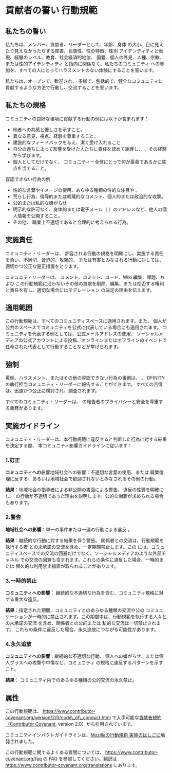 # 貢献者の誓い 行動規範

## 私たちの誓い

私たちは、メンバー、貢献者、リーダーとして、年齢、身体
の大小、目に見えたり見えなかったりする障害、民族性、性の特徴、性別
アイデンティティと表現、経験のレベル、教育、社会経済的地位、
国籍、個人の外見、人種、宗教、または性的アイデンティティ
と指向に関係なく、私たちのコミュニティ
への参加を、すべての人にとってハラスメントのない体験にすることを誓います。

私たちは、オープンで、歓迎され、
多様で、包括的で、健全なコミュニティに貢献するような方法で行動し、交流することを誓います。

## 私たちの規格

コミュニティの良好な環境に貢献する行動の例には以下が含まれます：

- 他者への共感と優しさを示すこと。
- 異なる意見、視点、経験を尊重すること。
- 建設的なフィードバックを与え、潔く受け入れること
- 自分の過ちによって影響を受けた人たちに責任を認めて謝罪し、
  、その経験から学びます。
- 個人としてだけでなく、
  コミュニティー全体にとって何が最善であるかに焦点を当てること。

容認できない行為の例

- 性的な言葉やイメージの使用、あらゆる種類の性的な注目や
  。
- 荒らし行為、侮辱的または軽蔑的なコメント、個人的または政治的な攻撃。
- 公的または私的な嫌がらせ
- 明示的な許可なく、身体的または電子メール（
  ）のアドレスなど、他人の個人情報を公開すること。
- その他、
  職業上不適切であると合理的に考えられる行為。

## 実施責任

コミュニティ・リーダーは、
許容される行動の規格を明確にし、実施する責任を負い、不適切、脅迫的、攻撃的、
または有害とみなされる行動に対しては、
適切かつ公正な是正措置をとります。

コミュニティリーダーは、
コメント、コミット、コード、Wiki 編集、課題、および
この行動規範に沿わないその他の貢献を削除、編集、または拒否する権利と責任を有し、適切な場合にはモデレーション
の決定の理由を伝えます。

## 適用範囲

この行動規範は、すべてのコミュニティスペースに適用されます。また、
個人が公共のスペースでコミュニティを公式に代表している場合にも適用されます。
コミュニティを代表する例としては、公式メールアドレスの使用、
ソーシャルメディアの公式アカウントによる投稿、オンラインまたはオフラインのイベントで
任命された代表として行動することなどが挙げられます。

## 強制

罵倒、ハラスメント、またはその他の容認できない行為の事例は、
、
DFINITY の執行担当コミュニティ・リーダーに報告することができます。
すべての苦情は、迅速かつ公正に検討され、調査されます。

すべてのコミュニティ・リーダーは、
の報告者のプライバシーと安全を尊重する義務があります。

## 実施ガイドライン

コミュニティ・リーダーは、本行動規範に違反すると判断した行為に対する結果を決定する際、
本コミュニティ影響ガイドラインに従います：

### 1.訂正

**コミュニティへの**影響地域社会への影響：不適切な言葉の使用、または
職業倫理に反する、あるいは地域社会で歓迎されないとみなされるその他の行動。

**結果**：地域社会の指導者による非公開の書面による警告。
違反の性質を明確にし、
の行動が不適切であった理由を説明します。公的な謝罪が求められる場合もあります。

### 2.警告

**地域社会への影響**：単一の事件または一連の行動による違反
。

**結果**：継続的な行動に対する結果を伴う警告。
関係者との交流は、行動規範を執行する者
との未承諾の交流を含め、一定期間禁止します。この
には、コミュニティスペースでの交流の回避だけでなく、ソーシャルメディアのような外部チャネル
での交流の回避も含まれます。これらの条件に違反した場合、一時的または
恒久的な利用禁止措置が取られることがあります。

### 3.一時的禁止

**コミュニティへの影響**：
継続的な不適切な行為を含む、コミュニティ規格に対する重大な違反。

**結果**：指定された期間、コミュニティとのあらゆる種類の交流や公の
コミュニケーションが一時的に禁止されます。この期間中は、行動規範を執行する人々との未承諾の交流
を含め、関係者との公的または
私的な交流は一切禁止されます。
これらの条件に違反した場合、永久追放につながる可能性があります。

### 4.永久追放

**コミュニティへの影響**：継続的な不適切な行動、
個人への嫌がらせ、または個人クラスへの攻撃や中傷など、コミュニティ
の規格に違反するパターンを示すこと。

**結果**：
コミュニティ内でのあらゆる種類の公的交流の永久禁止。

## 属性

この行動規範は、
https://www.contributor-covenant.org/version/2/0/code\_of\_conduct.html で入手可能な[貢献者規約（Contributor Covenant](https://www.contributor-covenant.org),
version 2.0）から引用されています。

コミュニティインパクトガイドラインは、[Mozillaの行動規範
実施のはしごに](https://github.com/mozilla/diversity)触発されました。

この行動規範に関するよくある質問については、
https://www.contributor-covenant.org/faq の FAQ を参照してください。翻訳は
https://www.contributor-covenant.org/translations にあります。

<!---
# Contributor Covenant Code of Conduct

## Our Pledge

We as members, contributors, and leaders pledge to make participation in our
community a harassment-free experience for everyone, regardless of age, body
size, visible or invisible disability, ethnicity, sex characteristics, gender
identity and expression, level of experience, education, socio-economic status,
nationality, personal appearance, race, religion, or sexual identity
and orientation.

We pledge to act and interact in ways that contribute to an open, welcoming,
diverse, inclusive, and healthy community.

## Our Standards

Examples of behavior that contributes to a positive environment for our
community include:

* Demonstrating empathy and kindness toward other people
* Being respectful of differing opinions, viewpoints, and experiences
* Giving and gracefully accepting constructive feedback
* Accepting responsibility and apologizing to those affected by our mistakes,
  and learning from the experience
* Focusing on what is best not just for us as individuals, but for the
  overall community

Examples of unacceptable behavior include:

* The use of sexualized language or imagery, and sexual attention or
  advances of any kind
* Trolling, insulting or derogatory comments, and personal or political attacks
* Public or private harassment
* Publishing others' private information, such as a physical or email
  address, without their explicit permission
* Other conduct which could reasonably be considered inappropriate in a
  professional setting

## Enforcement Responsibilities

Community leaders are responsible for clarifying and enforcing our standards of
acceptable behavior and will take appropriate and fair corrective action in
response to any behavior that they deem inappropriate, threatening, offensive,
or harmful.

Community leaders have the right and responsibility to remove, edit, or reject
comments, commits, code, wiki edits, issues, and other contributions that are
not aligned to this Code of Conduct, and will communicate reasons for moderation
decisions when appropriate.

## Scope

This Code of Conduct applies within all community spaces, and also applies when
an individual is officially representing the community in public spaces.
Examples of representing our community include using an official e-mail address,
posting via an official social media account, or acting as an appointed
representative at an online or offline event.

## Enforcement

Instances of abusive, harassing, or otherwise unacceptable behavior may be
reported to the community leaders responsible for enforcement at
DFINITY.
All complaints will be reviewed and investigated promptly and fairly.

All community leaders are obligated to respect the privacy and security of the
reporter of any incident.

## Enforcement Guidelines

Community leaders will follow these Community Impact Guidelines in determining
the consequences for any action they deem in violation of this Code of Conduct:

### 1. Correction

**Community Impact**: Use of inappropriate language or other behavior deemed
unprofessional or unwelcome in the community.

**Consequence**: A private, written warning from community leaders, providing
clarity around the nature of the violation and an explanation of why the
behavior was inappropriate. A public apology may be requested.

### 2. Warning

**Community Impact**: A violation through a single incident or series
of actions.

**Consequence**: A warning with consequences for continued behavior. No
interaction with the people involved, including unsolicited interaction with
those enforcing the Code of Conduct, for a specified period of time. This
includes avoiding interactions in community spaces as well as external channels
like social media. Violating these terms may lead to a temporary or
permanent ban.

### 3. Temporary Ban

**Community Impact**: A serious violation of community standards, including
sustained inappropriate behavior.

**Consequence**: A temporary ban from any sort of interaction or public
communication with the community for a specified period of time. No public or
private interaction with the people involved, including unsolicited interaction
with those enforcing the Code of Conduct, is allowed during this period.
Violating these terms may lead to a permanent ban.

### 4. Permanent Ban

**Community Impact**: Demonstrating a pattern of violation of community
standards, including sustained inappropriate behavior,  harassment of an
individual, or aggression toward or disparagement of classes of individuals.

**Consequence**: A permanent ban from any sort of public interaction within
the community.

## Attribution

This Code of Conduct is adapted from the [Contributor Covenant][homepage],
version 2.0, available at
https://www.contributor-covenant.org/version/2/0/code_of_conduct.html.

Community Impact Guidelines were inspired by [Mozilla's code of conduct
enforcement ladder](https://github.com/mozilla/diversity).

[homepage]: https://www.contributor-covenant.org

For answers to common questions about this code of conduct, see the FAQ at
https://www.contributor-covenant.org/faq. Translations are available at
https://www.contributor-covenant.org/translations.

-->
